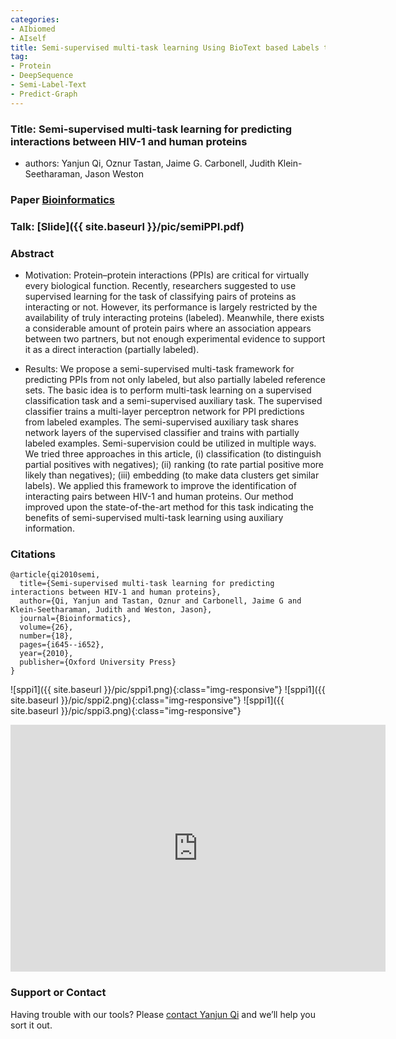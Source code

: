```yaml
---
categories:
- AIbiomed
- AIself
title: Semi-supervised multi-task learning Using BioText based Labels to Augument PPI Prediction
tag:
- Protein
- DeepSequence 
- Semi-Label-Text 
- Predict-Graph
---
```


<a name="semippi"></a>

### Title: Semi-supervised multi-task learning for predicting interactions between HIV-1 and human proteins

+ authors: Yanjun Qi, Oznur Tastan, Jaime G. Carbonell, Judith Klein-Seetharaman, Jason Weston


### Paper [Bioinformatics](https://academic.oup.com/bioinformatics/article/26/18/i645/207083)


### Talk: [Slide]({{ site.baseurl }}/pic/semiPPI.pdf)



### Abstract
+ Motivation: Protein–protein interactions (PPIs) are critical for virtually every biological function. Recently, researchers suggested to use supervised learning for the task of classifying pairs of proteins as interacting or not. However, its performance is largely restricted by the availability of truly interacting proteins (labeled). Meanwhile, there exists a considerable amount of protein pairs where an association appears between two partners, but not enough experimental evidence to support it as a direct interaction (partially labeled).

+ Results: We propose a semi-supervised multi-task framework for predicting PPIs from not only labeled, but also partially labeled reference sets. The basic idea is to perform multi-task learning on a supervised classification task and a semi-supervised auxiliary task. The supervised classifier trains a multi-layer perceptron network for PPI predictions from labeled examples. The semi-supervised auxiliary task shares network layers of the supervised classifier and trains with partially labeled examples. Semi-supervision could be utilized in multiple ways. We tried three approaches in this article, (i) classification (to distinguish partial positives with negatives); (ii) ranking (to rate partial positive more likely than negatives); (iii) embedding (to make data clusters get similar labels). We applied this framework to improve the identification of interacting pairs between HIV-1 and human proteins. Our method improved upon the state-of-the-art method for this task indicating the benefits of semi-supervised multi-task learning using auxiliary information.


### Citations

```
@article{qi2010semi,
  title={Semi-supervised multi-task learning for predicting interactions between HIV-1 and human proteins},
  author={Qi, Yanjun and Tastan, Oznur and Carbonell, Jaime G and Klein-Seetharaman, Judith and Weston, Jason},
  journal={Bioinformatics},
  volume={26},
  number={18},
  pages={i645--i652},
  year={2010},
  publisher={Oxford University Press}
}
```

![sppi1]({{ site.baseurl }}/pic/sppi1.png){:class="img-responsive"}
![sppi1]({{ site.baseurl }}/pic/sppi2.png){:class="img-responsive"}
![sppi1]({{ site.baseurl }}/pic/sppi3.png){:class="img-responsive"}


<embed src="https://drive.google.com/viewerng/viewer?embedded=true&url=http://www.cs.cmu.edu/~qyj/HIVsemi/eccb10-Talk-online.pdf" width="600" height="395">

### Support or Contact

Having trouble with our tools? Please [contact Yanjun Qi](mailto:yq2h@virginia.edu) and we’ll help you sort it out.
